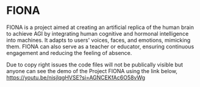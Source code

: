 # FIONA
FIONA is a project aimed at creating an artificial replica of the human brain to achieve AGI by integrating human cognitive and hormonal intelligence into machines. It adapts to users' voices, faces, and emotions, mimicking them. FIONA can also serve as a teacher or educator, ensuring continuous engagement and reducing the feeling of absence.

Due to copy right issues the code files will not be publically visible but anyone can see the demo of the Project FIONA using the link below,
https://youtu.be/nisjlqgHVSE?si=AGNCEKfAc6O58vWg
